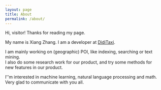 ```yaml
---
layout: page
title: About
permalink: /about/
---
```


Hi, visitor! Thanks for reading my page.

My name is Xiang Zhang. I am a developer at [DidiTaxi](http://www.xiaojukeji.com/website/index.html).

I am mainly working on (geographic) POI, like indexing, searching or text mining.  
I also do some research work for our product, and try some methods for new features in our product.

I''m interested in machine learning, natural language processing and math. 
Very glad to communicate with you all.

